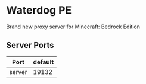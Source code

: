 # Waterdog PE
Brand new proxy server for Minecraft: Bedrock Edition

## Server Ports

| Port     | default |
|----------|---------|
| server   | 19132   |
